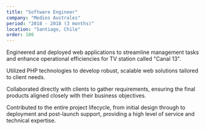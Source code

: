 ```yaml
---
title: "Software Engineer"
company: "Medios Australes"
period: "2018 - 2018 (3 months)"
location: "Santiago, Chile"
order: 100
---
```


Engineered and deployed web applications to streamline management tasks and enhance operational efficiencies for TV station called "Canal 13".

Utilized PHP technologies to develop robust, scalable web solutions tailored to client needs.

Collaborated directly with clients to gather requirements, ensuring the final products aligned closely with their business objectives.

Contributed to the entire project lifecycle, from initial design through to deployment and post-launch support, providing a high level of service and technical expertise.
